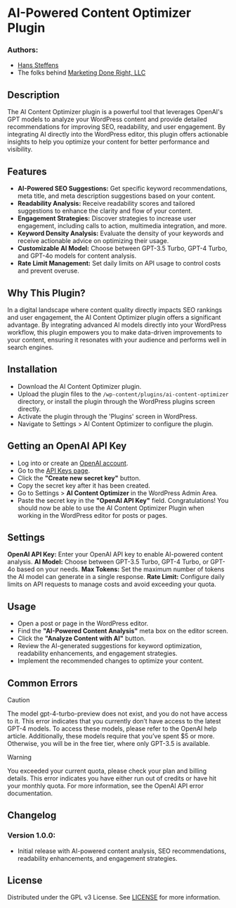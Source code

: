 # AI-Powered Content Optimizer Plugin

### Authors: 
- [Hans Steffens](https://hanscode.io/)
- The folks behind [Marketing Done Right, LLC](https://marketingdr.co/)

## Description
The AI Content Optimizer plugin is a powerful tool that leverages OpenAI's GPT models to analyze your WordPress content and provide detailed recommendations for improving SEO, readability, and user engagement. By integrating AI directly into the WordPress editor, this plugin offers actionable insights to help you optimize your content for better performance and visibility.

## Features
- **AI-Powered SEO Suggestions:** Get specific keyword recommendations, meta title, and meta description suggestions based on your content.
- **Readability Analysis:** Receive readability scores and tailored suggestions to enhance the clarity and flow of your content.
- **Engagement Strategies:** Discover strategies to increase user engagement, including calls to action, multimedia integration, and more.
- **Keyword Density Analysis:** Evaluate the density of your keywords and receive actionable advice on optimizing their usage.
- **Customizable AI Model:** Choose between GPT-3.5 Turbo, GPT-4 Turbo, and GPT-4o models for content analysis.
- **Rate Limit Management:** Set daily limits on API usage to control costs and prevent overuse.

## Why This Plugin?
In a digital landscape where content quality directly impacts SEO rankings and user engagement, the AI Content Optimizer plugin offers a significant advantage. By integrating advanced AI models directly into your WordPress workflow, this plugin empowers you to make data-driven improvements to your content, ensuring it resonates with your audience and performs well in search engines.

## Installation
- Download the AI Content Optimizer plugin.
- Upload the plugin files to the `/wp-content/plugins/ai-content-optimizer` directory, or install the plugin through the WordPress plugins screen directly.
- Activate the plugin through the 'Plugins' screen in WordPress.
- Navigate to Settings > AI Content Optimizer to configure the plugin.

## Getting an OpenAI API Key
- Log into or create an [OpenAI account](https://platform.openai.com/).
- Go to the [API Keys page](https://platform.openai.com/api-keys).
- Click the __"Create new secret key"__ button.
- Copy the secret key after it has been created.
- Go to Settings > __AI Content Optimizer__ in the WordPress Admin Area.
- Paste the secret key in the __"OpenAI API Key"__ field.
Congratulations! You should now be able to use the AI Content Optimizer Plugin when working in the WordPress editor for posts or pages.

## Settings
**OpenAI API Key:** Enter your OpenAI API key to enable AI-powered content analysis.
**AI Model:** Choose between GPT-3.5 Turbo, GPT-4 Turbo, or GPT-4o based on your needs.
**Max Tokens:** Set the maximum number of tokens the AI model can generate in a single response.
**Rate Limit:** Configure daily limits on API requests to manage costs and avoid exceeding your quota.

## Usage
- Open a post or page in the WordPress editor.
- Find the __"AI-Powered Content Analysis"__ meta box on the editor screen.
- Click the __"Analyze Content with AI"__ button.
- Review the AI-generated suggestions for keyword optimization, readability enhancements, and engagement strategies.
- Implement the recommended changes to optimize your content.

## Common Errors
> [!CAUTION]
> The model gpt-4-turbo-preview does not exist, and you do not have access to it.
This error indicates that you currently don’t have access to the latest GPT-4 models. To access these models, please refer to the OpenAI help article. Additionally, these models require that you’ve spent $5 or more. Otherwise, you will be in the free tier, where only GPT-3.5 is available.

> [!WARNING]
> You exceeded your current quota, please check your plan and billing details.
This error indicates you have either run out of credits or have hit your monthly quota. For more information, see the OpenAI API error documentation.

## Changelog
### Version 1.0.0:
- Initial release with AI-powered content analysis, SEO recommendations, readability enhancements, and engagement strategies.

## License
Distributed under the GPL v3 License. See [LICENSE](LICENSE) for more information.

